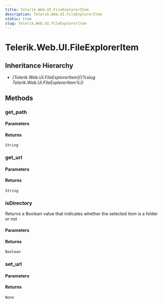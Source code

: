 ```yaml
---
title: Telerik.Web.UI.FileExplorerItem
description: Telerik.Web.UI.FileExplorerItem
static: true
slug: Telerik.Web.UI.FileExplorerItem
---
```


# Telerik.Web.UI.FileExplorerItem  

## Inheritance Hierarchy

* *[Telerik.Web.UI.FileExplorerItem]({%slug Telerik.Web.UI.FileExplorerItem%})*


## Methods

### get_path

#### Parameters

#### Returns

`String`

### get_url

#### Parameters

#### Returns

`String` 

### isDirectory

Returns a Boolean value that indicates whether the selected item is a folder or not

#### Parameters

#### Returns

`Boolean` 

### set_url

#### Parameters

#### Returns

`None`

 



